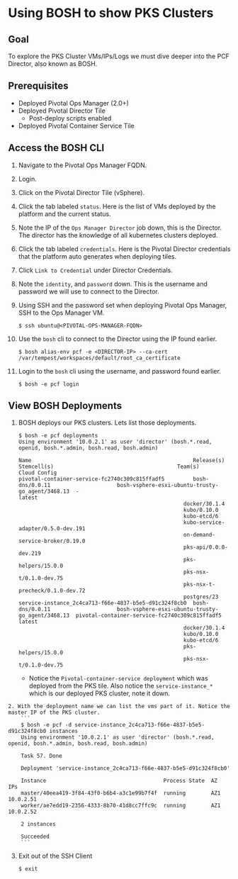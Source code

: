 # Using BOSH to show PKS Clusters

## Goal
To explore the PKS Cluster VMs/IPs/Logs we must dive deeper into the PCF Director, also known as BOSH.

## Prerequisites
- Deployed Pivotal Ops Manager (2.0+)
- Deployed Pivotal Director Tile
  - Post-deploy scripts enabled
- Deployed Pivotal Container Service Tile

## Access the BOSH CLI
  1. Navigate to the Pivotal Ops Manager FQDN.

  2. Login.

  3. Click on the Pivotal Director Tile (vSphere).

  4. Click the tab labeled `status`. Here is the list of VMs deployed by the platform and the current status.

  5. Note the IP of the `Ops Manager Director` job down, this is the Director. The director has the knowledge of all kubernetes clusters deployed.

  6. Click the tab labeled `credentials`. Here is the Pivotal Director credentials that the platform auto generates when deploying tiles.

  7. Click `Link to Credential` under Director Credentials.

  8. Note the `identity`, and `password` down. This is the username and password we will use to connect to the Director.

  9. Using SSH and the password set when deploying Pivotal Ops Manager, SSH to the Ops Manager VM.
      ```
      $ ssh ubuntu@<PIVOTAL-OPS-MANAGER-FQDN>
      ```
  10. Use the `bosh` cli to connect to the Director using the IP found earlier.
      ```
      $ bosh alias-env pcf -e <DIRECTOR-IP> --ca-cert /var/tempest/workspaces/default/root_ca_certificate
      ```
  11. Login to the `bosh` cli using the username, and password found earlier.
      ```
      $ bosh -e pcf login
      ```

## View BOSH Deployments

  1. BOSH deploys our PKS clusters. Lets list those deployments.
      ```
      $ bosh -e pcf deployments
      Using environment '10.0.2.1' as user 'director' (bosh.*.read, openid, bosh.*.admin, bosh.read, bosh.admin)

      Name                                                   Release(s)                          Stemcell(s)                                       Team(s)                                         Cloud Config
      pivotal-container-service-fc2740c309c815ffadf5         bosh-dns/0.0.11                     bosh-vsphere-esxi-ubuntu-trusty-go_agent/3468.13  -                                               latest
                                                          docker/30.1.4
                                                          kubo/0.10.0
                                                          kubo-etcd/6
                                                          kubo-service-adapter/0.5.0-dev.191
                                                          on-demand-service-broker/0.19.0
                                                          pks-api/0.0.0-dev.219
                                                          pks-helpers/15.0.0
                                                          pks-nsx-t/0.1.0-dev.75
                                                          pks-nsx-t-precheck/0.1.0-dev.72
                                                          postgres/23
      service-instance_2c4ca713-f66e-4837-b5e5-d91c324f8cb0  bosh-dns/0.0.11                     bosh-vsphere-esxi-ubuntu-trusty-go_agent/3468.13  pivotal-container-service-fc2740c309c815ffadf5  latest
                                                          docker/30.1.4
                                                          kubo/0.10.0
                                                          kubo-etcd/6
                                                          pks-helpers/15.0.0
                                                          pks-nsx-t/0.1.0-dev.75                                                    
      ```

      - Notice the `Pivotal-container-service deployment` which was deployed from the PKS tile. Also notice the `service-instance_*` which is our deployed PKS cluster, note it down.

    2. With the deployment name we can list the vms part of it. Notice the master IP of the PKS cluster.
        ```
        $ bosh -e pcf -d service-instance_2c4ca713-f66e-4837-b5e5-d91c324f8cb0 instances
        Using environment '10.0.2.1' as user 'director' (bosh.*.read, openid, bosh.*.admin, bosh.read, bosh.admin)

        Task 57. Done

        Deployment 'service-instance_2c4ca713-f66e-4837-b5e5-d91c324f8cb0'

        Instance                                     Process State  AZ   IPs
        master/40eea419-3f84-43f0-b6b4-a3c1e99b7f4f  running        AZ1  10.0.2.51
        worker/ae7edd19-2356-4333-8b70-41d8cc7ffc9c  running        AZ1  10.0.2.52

        2 instances

        Succeeded
        ``` 

  3. Exit out of the SSH Client
      ```
      $ exit
      ```
